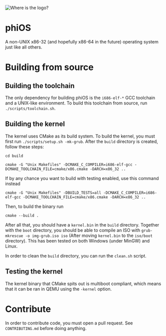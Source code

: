 ![Where is the logo?](https://github.com/synthels/phiOS/blob/master/images/logo.png)
# phiOS
A non-UNIX x86-32 (and hopefully x86-64 in the future) operating system just like all others.

# Building from source
## Building the toolchain
The only dependency for building phiOS is the `i686-elf-*` GCC toolchain and a UNIX-like environment. To build this toolchain from source, run `./scripts/toolchain.sh`.

## Building the kernel
The kernel uses CMake as its build system. To build the kernel, you must first run `./scripts/setup.sh -mk-grub`. After the `build` directory is created, follow these steps:

```
cd build
```

```
cmake -G "Unix Makefiles" -DCMAKE_C_COMPILER=i686-elf-gcc -DCMAKE_TOOLCHAIN_FILE=cmake/x86.cmake -DARCH=x86_32 ..
```

If by any chance you want to build with testing enabled, use this command instead

```
cmake -G "Unix Makefiles" -DBUILD_TESTS=all -DCMAKE_C_COMPILER=i686-elf-gcc -DCMAKE_TOOLCHAIN_FILE=cmake/x86.cmake -DARCH=x86_32 ..
```

Then, to build the binary run

```
cmake --build .
```

After all that, you should have a `kernel.bin` in the `build` directory. Together with the `boot` directory, you should be able to compile an ISO with `grub-mkrescue -o img-grub.iso iso` (After moving `kernel.bin` to the `iso/boot` directory). This has been tested on both Windows (under MinGW) and Linux.

In order to clean the `build` directory, you can run the `clean.sh` script.

## Testing the kernel
The kernel binary that CMake spits out is multiboot compliant, which means that it can be ran in QEMU using the `-kernel` option.

# Contribute
In order to contribute code, you must open a pull request. See `CONTRIBUTING.md` before doing anything.
